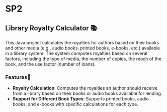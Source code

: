 # SP2
 
## Library Royalty Calculator 📚

This Java project calculates the royalties for authors based on their books and other media (e.g., audio books, printed books, e-books, etc.) available in a library system. The system computes royalties based on several factors, including the type of media, the number of copies, the reach of the book, and the use factor (number of loans).

### Features📍

- **Royalty Calculation**: Computes the royalties an author should receive from a library based on their books or audio books available for lending.
- **Support for Different Book Types**: Supports printed books, audio books, and e-books with specific calculations for each type.

